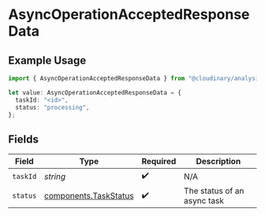 # AsyncOperationAcceptedResponseData

## Example Usage

```typescript
import { AsyncOperationAcceptedResponseData } from "@cloudinary/analysis/models/components";

let value: AsyncOperationAcceptedResponseData = {
  taskId: "<id>",
  status: "processing",
};
```

## Fields

| Field                                                          | Type                                                           | Required                                                       | Description                                                    |
| -------------------------------------------------------------- | -------------------------------------------------------------- | -------------------------------------------------------------- | -------------------------------------------------------------- |
| `taskId`                                                       | *string*                                                       | :heavy_check_mark:                                             | N/A                                                            |
| `status`                                                       | [components.TaskStatus](../../models/components/taskstatus.md) | :heavy_check_mark:                                             | The status of an async task                                    |